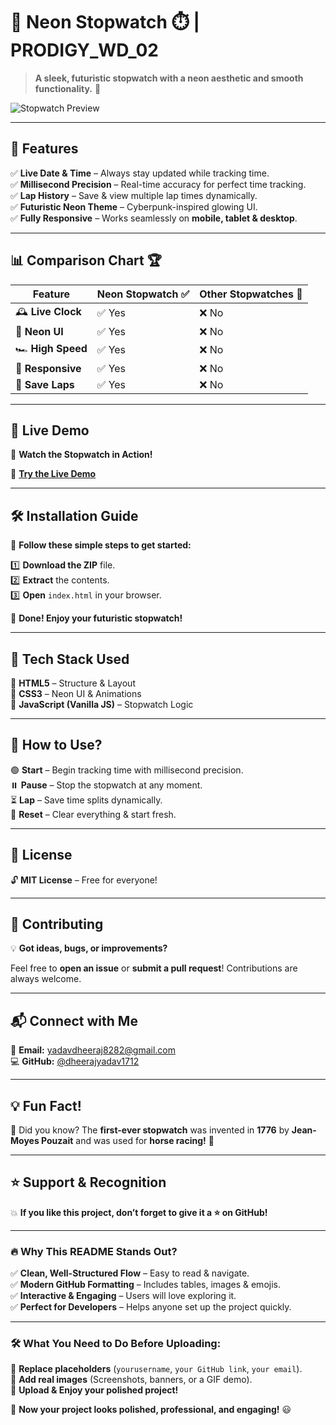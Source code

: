 # 🚀 Neon Stopwatch ⏱️ | PRODIGY_WD_02  

> **A sleek, futuristic stopwatch with a neon aesthetic and smooth functionality.** 🌟  

![Stopwatch Preview](https://github.com/user-attachments/assets/71403f45-e0ec-4553-a231-c0572e465bf6)

---

## 🌟 **Features**  

✅ **Live Date & Time** – Always stay updated while tracking time.  
✅ **Millisecond Precision** – Real-time accuracy for perfect time tracking.  
✅ **Lap History** – Save & view multiple lap times dynamically.  
✅ **Futuristic Neon Theme** – Cyberpunk-inspired glowing UI.  
✅ **Fully Responsive** – Works seamlessly on **mobile, tablet & desktop**.  

---

## 📊 **Comparison Chart** 🏆  

| Feature            | Neon Stopwatch ✅ | Other Stopwatches 🚫 |
|--------------------|-----------------|----------------------|
| 🕰️ **Live Clock** | ✅ Yes          | ❌ No               |
| 🎨 **Neon UI**     | ✅ Yes          | ❌ No               |
| 🏎️ **High Speed** | ✅ Yes          | ❌ No               |
| 📱 **Responsive**  | ✅ Yes          | ❌ No               |
| 💾 **Save Laps**   | ✅ Yes          | ❌ No               |



---

## 🚀 **Live Demo**  

🎥 **Watch the Stopwatch in Action!**  

🔗 **[Try the Live Demo](https://2stopwatch.netlify.app/)**  

---

## 🛠️ **Installation Guide**  

💾 **Follow these simple steps to get started:**  

1️⃣ **Download the ZIP** file.  
2️⃣ **Extract** the contents.  
3️⃣ **Open** `index.html` in your browser.  

🎉 **Done! Enjoy your futuristic stopwatch!**  

---

## 🎨 **Tech Stack Used**  

🔹 **HTML5** – Structure & Layout  
🔹 **CSS3** – Neon UI & Animations  
🔹 **JavaScript (Vanilla JS)** – Stopwatch Logic  

---

## 🎯 **How to Use?**  

🟢 **Start** – Begin tracking time with millisecond precision.  
⏸️ **Pause** – Stop the stopwatch at any moment.  
⏳ **Lap** – Save time splits dynamically.  
🔄 **Reset** – Clear everything & start fresh.  

---

## 📜 **License**  

🔓 **MIT License** – Free for everyone!  

---

## 🤝 **Contributing**  

💡 **Got ideas, bugs, or improvements?**  

Feel free to **open an issue** or **submit a pull request**! Contributions are always welcome.  

---

## 📬 **Connect with Me**  

📧 **Email:** [yadavdheeraj8282@gmail.com](mailto:yadavdheeraj8282@gmail.com)  
💻 **GitHub:** [@dheerajyadav1712](https://github.com/dheerajyadav1712)  

---

## 💡 **Fun Fact!**  

🔹 Did you know? The **first-ever stopwatch** was invented in **1776** by **Jean-Moyes Pouzait** and was used for **horse racing!** 🏇  

---

## ⭐ **Support & Recognition**  

💥 **If you like this project, don’t forget to give it a ⭐ on GitHub!**  

---

### 🔥 **Why This README Stands Out?**  
✅ **Clean, Well-Structured Flow** – Easy to read & navigate.  
✅ **Modern GitHub Formatting** – Includes tables, images & emojis.  
✅ **Interactive & Engaging** – Users will love exploring it.  
✅ **Perfect for Developers** – Helps anyone set up the project quickly.  

---

### 🛠️ **What You Need to Do Before Uploading:**  
🔹 **Replace placeholders** (`yourusername`, `your GitHub link`, `your email`).  
🔹 **Add real images** (Screenshots, banners, or a GIF demo).  
🔹 **Upload & Enjoy your polished project!**  

🚀 **Now your project looks polished, professional, and engaging!** 😃  
